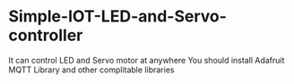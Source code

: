 # Simple-IOT-LED-and-Servo-controller
It can control LED and Servo motor at anywhere
You should install Adafruit MQTT Library and other complitable libraries
